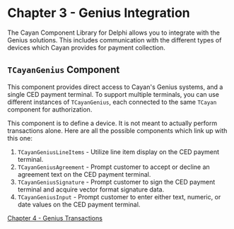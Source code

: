 # Chapter 3 - Genius Integration

The Cayan Component Library for Delphi allows you to integrate with the Genius solutions. This includes communication with the different types of devices which Cayan provides for payment collection.

## `TCayanGenius` Component

This component provides direct access to Cayan's Genius systems, and a single CED payment terminal. To support multiple terminals, you can use different instances of `TCayanGenius`, each connected to the same `TCayan` component for authorization. 

This component is to define a device. It is not meant to actually perform transactions alone. Here are all the possible components which link up with this one:

1. `TCayanGeniusLineItems` - Utilize line item display on the CED payment terminal.
2. `TCayanGeniusAgreement` - Prompt customer to accept or decline an agreement text on the CED payment terminal.
3. `TCayanGeniusSignature` - Prompt customer to sign the CED payment terminal and acquire vector format signature data.
4. `TCayanGeniusInput` - Prompt customer to enter either text, numeric, or date values on the CED payment terminal.

[Chapter 4 - Genius Transactions](./Chapter%204%20-%20Genius%20Transactions.md)
